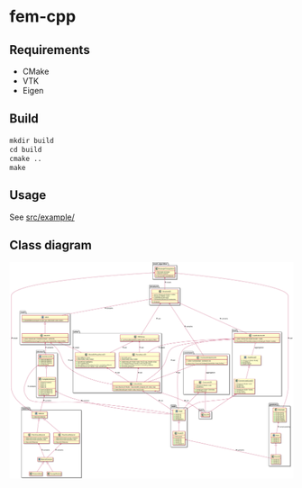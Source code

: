 # fem-cpp

## Requirements
- CMake
- VTK
- Eigen

## Build
```
mkdir build
cd build
cmake ..
make
```

## Usage
See [src/example/](src/example/)

## Class diagram
![class diagram](out/class_diagram/class_diagram.svg)
